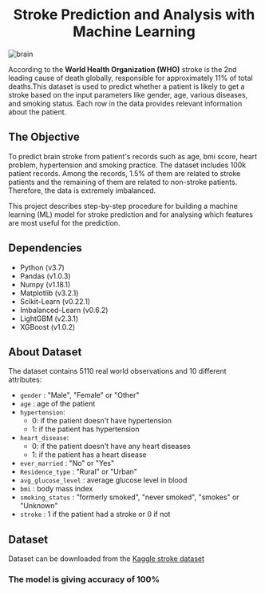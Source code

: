 <h1 align="center"> Stroke Prediction and Analysis with Machine Learning </h1>

![brain](https://user-images.githubusercontent.com/41158838/130395889-5cf2dc2c-060e-4f0c-a11d-4e2e7f1e6936.jpg)

According to the **World Health Organization (WHO)** stroke is the 2nd leading cause of death globally, responsible for approximately 11% of total deaths.This dataset is used to predict whether a patient is likely to get a stroke based on the input parameters like gender, age, various diseases, and smoking status. Each row in the data provides relevant information about the patient.

## The Objective

To predict brain stroke from patient's records such as age, bmi score, heart problem, hypertension and smoking practice. The dataset includes 100k patient records. Among the records, 1.5% of them are related to stroke patients and the remaining of them are related to non-stroke patients. Therefore, the data is extremely imbalanced.

This project describes step-by-step procedure for building a machine learning (ML) model for stroke prediction and for analysing which features are most useful for the prediction.

## Dependencies
- Python (v3.7)
- Pandas (v1.0.3)
- Numpy (v1.18.1)
- Matplotlib (v3.2.1)
- Scikit-Learn (v0.22.1)
- Imbalanced-Learn (v0.6.2)
- LightGBM (v2.3.1)
- XGBoost (v1.0.2)

## About Dataset

The dataset contains 5110 real world observations and 10 different attributes:
- `gender` : "Male", "Female" or "Other"
- `age` : age of the patient
- `hypertension`: 
    - 0: if the patient doesn't have hypertension 
    - 1: if the patient has hypertension
- `heart_disease`: 
    - 0: if the patient doesn't have any heart diseases 
    - 1: if the patient has a heart disease
- `ever_married` : "No" or "Yes"
- `Residence_type` : "Rural" or "Urban"
- `avg_glucose_level` : average glucose level in blood
- `bmi` : body mass index
- `smoking_status` : "formerly smoked", "never smoked", "smokes" or "Unknown"
- `stroke` : 1 if the patient had a stroke or 0 if not

## Dataset
Dataset can be downloaded from the [Kaggle stroke dataset](https://www.kaggle.com/asaumya/healthcare-problem-prediction-stroke-patients)

### The model is giving accuracy of 100%

